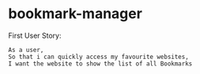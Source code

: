 # bookmark-manager

First User Story:

```
As a user, 
So that i can quickly access my favourite websites, 
I want the website to show the list of all Bookmarks
```
